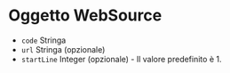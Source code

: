 # Oggetto WebSource

* `code` Stringa
* `url` Stringa (opzionale)
* `startLine` Integer (opzionale) - Il valore predefinito è 1.